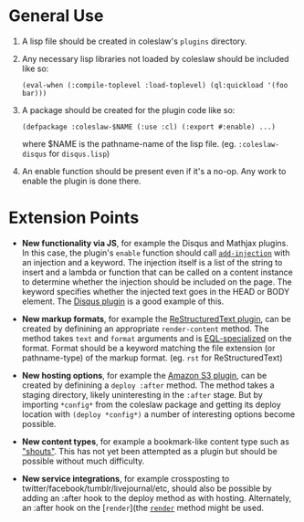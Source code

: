 # General Use

1. A lisp file should be created in coleslaw's ```plugins``` directory.
2. Any necessary lisp libraries not loaded by coleslaw should be included like so:

    ```(eval-when (:compile-toplevel :load-toplevel) (ql:quickload '(foo bar)))```

3. A package should be created for the plugin code like so:

    ```(defpackage :coleslaw-$NAME (:use :cl) (:export #:enable) ...)```

    where $NAME is the pathname-name of the lisp file. (eg. `:coleslaw-disqus` for `disqus.lisp`)
4. An enable function should be present even if it's a no-op. Any work to enable the plugin is done there.


# Extension Points

* **New functionality via JS**, for example the Disqus and Mathjax plugins. In this case, the plugin's `enable` function should call [`add-injection`](http://redlinernotes.com/docs/coleslaw.html#add-injection_func) with an injection and a keyword. The injection itself is a list of the string to insert and a lambda or function that can be called on a content instance to determine whether the injection should be included on the page. The keyword specifies whether the injected text goes in the HEAD or BODY element. The [Disqus plugin](http://github.com/redline6561/coleslaw/blob/master/plugins/disqus.lisp) is a good example of this.

* **New markup formats**, for example the [ReStructuredText plugin](http://github.com/redline6561/coleslaw/blob/master/plugins/rst.lisp), can be created by definining an appropriate `render-content` method. The method takes `text` and `format` arguments and is [EQL-specialized](http://www.gigamonkeys.com/book/object-reorientation-generic-functions.html#defmethod) on the format. Format should be a keyword matching the file extension (or pathname-type) of the markup format. (eg. `rst` for ReStructuredText)

* **New hosting options**, for example the [Amazon S3 plugin](http://github.com/redline6561/coleslaw/blob/master/plugins/s3.lisp), can be created by definining a `deploy :after` method. The method takes a staging directory, likely uninteresting in the `:after` stage. But by importing `*config*` from the coleslaw package and getting its deploy location with `(deploy *config*)` a number of interesting options become possible.

* **New content types**, for example a bookmark-like content type such as ["shouts"](http://paste.lisp.org/display/134453). This has not yet been attempted as a plugin but should be possible without much difficulty.

* **New service integrations**, for example crossposting to twitter/facebook/tumblr/livejournal/etc, should also be possible by adding an :after hook to the deploy method as with hosting. Alternately, an :after hook on the [`render`](the [`render`](http://redlinernotes.com/docs/coleslaw.html#render_func) method might be used.
